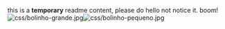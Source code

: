 this is  a **temporary** readme content, please do hello not notice it. boom!![](/css/bolinho-grande.jpg "css/bolinho-grande.jpg")![](/css/bolinho-pequeno.jpg "css/bolinho-pequeno.jpg")